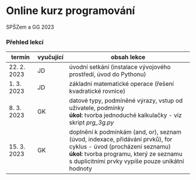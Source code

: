 # Online kurz programování

SPŠZem a GG 2023

### Přehled lekcí

| termín        | vyučující | obsah lekce |
| -----------   | ----------| ----------- |
| 22. 2. 2023   | JD        | úvodní setkání (instalace vývojového prostředí, úvod do Pythonu)  |
| 1. 3. 2023    | JD        | základní matematické operace (řešení kvadratické rovnice)         |
| 8. 3. 2023    | GK        | datové typy, podmíněné výrazy, vstup od uživatele, podmínky <br /> **úkol:** tvorba jednoduché kalkulačky - viz skript *prg_3g.py*       |
| 15. 3. 2023   | GK        | doplnění k podmínkám (and, or), seznam (úvod, indexace, přidávání prvků), for cyklus - úvod (procházení seznamu) <br /> **úkol:** tvorba programu, který ze seznamu s duplicitními prvky vypíše pouze unikátní hodnoty |



